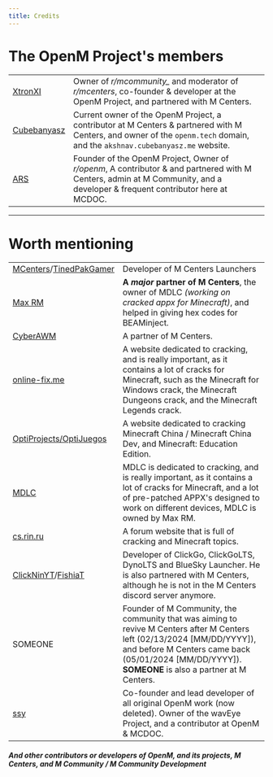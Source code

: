 ```yaml
---
title: Credits
---
```


# The OpenM Project's members

<div>
<!--
<script>
window.onload = function() {
  var tbody = document.querySelector('#membersTable tbody');
  var rows = Array.prototype.slice.call(tbody.rows, 0);
-->
<!--
  rows = rows.sort(function(a, b) {
    return Math.random() > 0.5 ? 1 : -1;
  });
-->
<!--
  rows.forEach(function(row) {
    tbody.appendChild(row);
  });
};
</script>
-->

<table id="membersTable">
  <tr>
    <td><a href="https://github.com/XtronXI/">XtronXI</a></td>
    <td>Owner of <em>r/mcommunity_</em> and moderator of <em>r/mcenters</em>, co-founder & developer at the OpenM Project, and partnered with M Centers.</td>
  </tr>
  <tr>
    <td><a href="https://github.com/misike12/">Cubebanyasz</a></td>
    <td>Current owner of the OpenM Project, a contributor at M Centers & partnered with M Centers, and owner of the <code>openm.tech</code> domain, and the <code>akshnav.cubebanyasz.me</code> website.</td>
  </tr>
  <tr>
    <td><a href="https://github.com/arsfrr/">ARS</a></td>
    <td>Founder of the OpenM Project, Owner of <em>r/openm</em>, A contributor & and partnered with M Centers, admin at M Community, and a developer & frequent contributor here at MCDOC.</td>
  </tr>
</table>

</div>

---

# Worth mentioning

<table>
  <tr>
    <td><a href="https://github.com/tinedpakgamer/">MCenters</a>/<a href="https://github.com/tinedpakgamer/">TinedPakGamer</a></td>
    <td>Developer of M Centers Launchers</td>
  </tr>
  <tr>
    <td><a href="https://github.com/Max-RM">Max RM</a></td>
    <td><strong>A <em>major</em> partner of M Centers</strong>, the owner of MDLC <em>(working on cracked appx for Minecraft)</em>, and helped in giving hex codes for BEAMinject.</td>
  </tr>
  <tr>
    <td><a href="https://github.com/QwertyTheCoder">CyberAWM</a></td>
    <td>A partner of M Centers.</td>
  </tr>
  <tr>
    <td><a href="https://online-fix.me">online-fix.me</a></td>
    <td>A website dedicated to cracking, and is really important, as it contains a lot of cracks for Minecraft, such as the Minecraft for Windows crack, the Minecraft Dungeons crack, and the Minecraft Legends crack.</td>
  </tr>
  <tr>
    <td><a href="https://optijuegos.github.io/">OptiProjects/OptiJuegos</a></td>
    <td>A website dedicated to cracking Minecraft China / Minecraft China Dev, and Minecraft: Education Edition.</td>
  </tr>
  <tr>
    <td><a href="https://t.me/MDLC_main">MDLC</a></td>
    <td>MDLC is dedicated to cracking, and is really important, as it contains a lot of cracks for Minecraft, and a lot of pre-patched APPX's designed to work on different devices, MDLC is owned by Max RM.</td>
  </tr>
  <tr>
    <td><a href="https://cs.rin.ru/forum">cs.rin.ru</a></td>
    <td>A forum website that is full of cracking and Minecraft topics.</td>
  </tr>
  <tr>
    <td><a href="https://github.com/ClickNin/">ClickNinYT</a>/<a href="https://github.com/FishiaT">FishiaT</a></td>
    <td>Developer of ClickGo, ClickGoLTS, DynoLTS and BlueSky Launcher. He is also partnered with M Centers, although he is not in the M Centers discord server anymore.</td>
  </tr>
  <tr>
    <td>SOMEONE</td>
    <td>Founder of M Community, the community that was aiming to revive M Centers after M Centers left (02/13/2024 [MM/DD/YYYY]), and before M Centers came back (05/01/2024 [MM/DD/YYYY]). <strong>SOMEONE</strong> is also a partner at M Centers.</td>
  </tr>
  <tr>
    <td><a href="https://github.com/soyeonswife63/">ssy</a></td>
    <td>Co-founder and lead developer of all original OpenM work (now deleted). Owner of the wavEye Project, and a contributor at OpenM & MCDOC.</td>
  </tr>
</table>

#### *And other contributors or developers of OpenM, and its projects, M Centers, and M Community / M Community Development*
